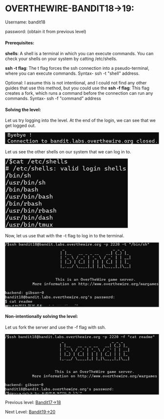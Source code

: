 # OVERTHEWIRE-BANDIT18->19:















Username: bandit18





password: <Redacted>(obtain it from previous level)






#### Prerequisites:



**shells**: A shell is a terminal in which you can execute commands. You can check your shells on your system by catting /etc/shells.

**ssh -t flag**: The t flag forces the ssh connection into a pseudo-terminal, where you can execute commands.
Syntax- ssh -t "shell" address. 


Optional: I assume this is not intentional, and I could not find any other guides that use this method, but you could use the **ssh -f flag**: This flag creates a fork, which runs a command before the connection can run any commands. Syntax- ssh -f "command" address




#### Solving the level: 



Let us try logging into the level. At the end of the login, we can see that we get logged out.


![Image couldn't load](images/Screenshot-Bandit18-1.png)


Let us see the other shells on our system that we can log in to.


![Image couldn't load](images/Screenshot-Bandit18-3.png)

Now, let us use that with the -t flag to log in to the terminal.

![Image couldn't load](images/Screenshot-Bandit18-4.png)

#### Non-intentionally solving the level:

Let us fork the server and use the -f flag with ssh.

![Image couldn't load](images/Screenshot-Bandit18-2.png)

Previous level: [Bandit17->18](../Bandit17/writeup.md.md)







Next Level: [Bandit19->20](../Bandit19/writeup.md.md)

